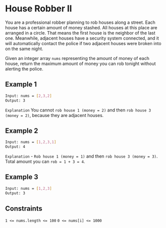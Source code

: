 # House Robber II

You are a professional robber planning to rob houses along a street. Each house has a certain amount of money stashed. All houses at this place are arranged in a circle. That means the first house is the neighbor of the last one. Meanwhile, adjacent houses have a security system connected, and it will automatically contact the police if two adjacent houses were broken into on the same night.

Given an integer array `nums` representing the amount of money of each house, return the maximum amount of money you can rob tonight without alerting the police.

## Example 1

```bash
Input: nums = [2,3,2]
Output: 3
```

`Explanation` You cannot `rob house 1 (money = 2)` and then `rob house 3 (money = 2)`, because they are adjacent houses.

## Example 2

```bash
Input: nums = [1,2,3,1]
Output: 4
```

`Explanation` -  `Rob house 1 (money = 1)` and then `rob house 3 (money = 3)`.
Total amount you can `rob = 1 + 3 = 4`.

## Example 3

```bash
Input: nums = [1,2,3]
Output: 3
```

## Constraints

`1 <= nums.length <= 100`
`0 <= nums[i] <= 1000`
